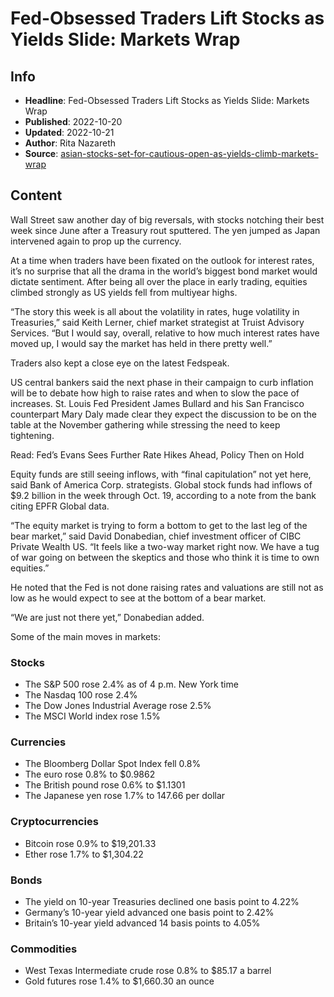 # Fed-Obsessed Traders Lift Stocks as Yields Slide: Markets Wrap

## Info

*   **Headline**: Fed-Obsessed Traders Lift Stocks as Yields Slide: Markets Wrap
*   **Published**: 2022-10-20
*   **Updated**: 2022-10-21
*   **Author**: Rita Nazareth
*   **Source**: [asian-stocks-set-for-cautious-open-as-yields-climb-markets-wrap](https://www.bloomberg.com/news/articles/2022-10-20/asian-stocks-set-for-cautious-open-as-yields-climb-markets-wrap)
## Content




Wall Street saw another day of big reversals, with stocks notching their best week since June after a Treasury rout sputtered. The yen jumped as Japan intervened again to prop up the currency.

At a time when traders have been fixated on the outlook for interest rates, it’s no surprise that all the drama in the world’s biggest bond market would dictate sentiment. After being all over the place in early trading, equities climbed strongly as US yields fell from multiyear highs.

“The story this week is all about the volatility in rates, huge volatility in Treasuries,” said Keith Lerner, chief market strategist at Truist Advisory Services. “But I would say, overall, relative to how much interest rates have moved up, I would say the market has held in there pretty well.”

Traders also kept a close eye on the latest Fedspeak.

US central bankers said the next phase in their campaign to curb inflation will be to debate how high to raise rates and when to slow the pace of increases. St. Louis Fed President James Bullard and his San Francisco counterpart Mary Daly made clear they expect the discussion to be on the table at the November gathering while stressing the need to keep tightening.

Read: Fed’s Evans Sees Further Rate Hikes Ahead, Policy Then on Hold

Equity funds are still seeing inflows, with “final capitulation” not yet here, said Bank of America Corp. strategists. Global stock funds had inflows of $9.2 billion in the week through Oct. 19, according to a note from the bank citing EPFR Global data.

“The equity market is trying to form a bottom to get to the last leg of the bear market,” said David Donabedian, chief investment officer of CIBC Private Wealth US. “It feels like a two-way market right now. We have a tug of war going on between the skeptics and those who think it is time to own equities.”

He noted that the Fed is not done raising rates and valuations are still not as low as he would expect to see at the bottom of a bear market.

“We are just not there yet,” Donabedian added.

Some of the main moves in markets:

### Stocks

*   The S&P 500 rose 2.4% as of 4 p.m. New York time
*   The Nasdaq 100 rose 2.4%
*   The Dow Jones Industrial Average rose 2.5%
*   The MSCI World index rose 1.5%

### Currencies

*   The Bloomberg Dollar Spot Index fell 0.8%
*   The euro rose 0.8% to $0.9862
*   The British pound rose 0.6% to $1.1301
*   The Japanese yen rose 1.7% to 147.66 per dollar

### Cryptocurrencies

*   Bitcoin rose 0.9% to $19,201.33
*   Ether rose 1.7% to $1,304.22

### Bonds

*   The yield on 10-year Treasuries declined one basis point to 4.22%
*   Germany’s 10-year yield advanced one basis point to 2.42%
*   Britain’s 10-year yield advanced 14 basis points to 4.05%

### Commodities

*   West Texas Intermediate crude rose 0.8% to $85.17 a barrel
*   Gold futures rose 1.4% to $1,660.30 an ounce